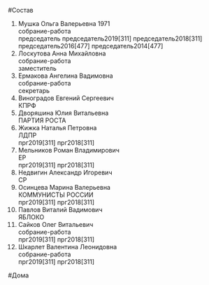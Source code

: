 #Состав  
1. Мушка Ольга Валерьевна 1971  
    собрание-работа  
    председатель председатель2019[311] председатель2018[311] председатель2016[477] председатель2014[477]  
2. Лоскутова Анна Михайловна  
    собрание-работа  
    заместитель  
3. Ермакова Ангелина Вадимовна  
    собрание-работа  
    секретарь  
4. Виноградов Евгений Сергеевич  
    КПРФ  
5. Дворяшина Юлия Витальевна  
    ПАРТИЯ РОСТА  
6. Жижка Наталья Петровна  
    ЛДПР  
    прг2019[311] прг2018[311]  
7. Мельников Роман Владимирович  
    ЕР  
    прг2019[311] прг2018[311]  
8. Недвигин Александр Игоревич  
    СР  
9. Осинцева Марина Валерьевна  
    КОММУНИСТЫ РОССИИ  
    прг2019[311] прг2018[311]  
10. Павлов Виталий Вадимович  
    ЯБЛОКО  
11. Сайков Олег Витальевич  
    собрание-работа  
    прг2019[311] прг2018[311]  
12. Шкарлет Валентина Леонидовна  
    собрание-работа  
    прг2019[311] прг2018[311]  
  
#Дома  
